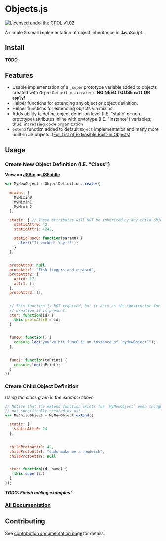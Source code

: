 Objects.js
===================================

[![Licensed under the CPOL v1.02](https://img.shields.io/badge/license-CPOL--1.02-blue.svg?style=flat)](https://github.com/bsara/objects.js/blob/master/LICENSE.md)


A simple &amp; small implementation of object inheritance in JavaScript.


## Install

**TODO**

<!--
- **NPM:** `$ npm install --save object-js`
- **Bower:** `$ bower install --save object-js`
- [Download Latest](#)
-->



## Features

- Usable implementation of a `_super` prototype variable added to objects created with
  `ObjectDefinition.create()`. **NO NEED TO USE `call` OR `apply`!**
- Helper functions for extending any object or object definition.
- Helper functions for extending objects via mixins.
- Adds ability to define object definition level (I.E. "static" or non-prototype)
  attributes inline with prototype (I.E. "instance") variables; thus, increasing code
  organization
- `extend` function added to default `Object` implementation and many more built-in JS
  objects. ([Full List of Extensible Built-in Objects](#))



## Usage

### Create New Object Definition (I.E. "Class")

**View on [JSBin](http://jsbin.com/wurure/edit?js,console) or [JSFiddle](http://jsfiddle.net/bsara/ekwajv83/)**

```javascript
var MyNewObject = ObjectDefinition.create({

  mixins: [
    MyMixin0,
    MyMixin1,
    MyMixin2
  ],

  static: { // These attributes will NOT be inherited by any child object definitions.
    staticAttr0: 42,
    staticAttr1: 4242,

    staticFunc0: function(param0) {
      alert("It worked! Yay!!!");
    }
  },


  protoAttr0: null,
  protoAttr1: "Fish fingers and custard",
  protoAttr2: {
    attr0: 17,
    attr1: []
  },
  protoAttr3: [],


  // This function is NOT required, but it acts as the constructor for object
  // creation if is present.
  ctor: function(id) {
    this.protoAttr0 = id;
  }


  func0: function() {
    console.log("you've hit func0 in an instance of `MyNewObject`");
  },


  func1: function(toPrint) {
    console.log(toPrint);
  }
})
```


### Create Child Object Definition

*Using the class given in the example above*

```javascript
// Notice that the extend function exists for `MyNewObject` even though it was
// not specifically created by us!
var MyChildObject = MyNewObject.extend({

  static: {
    staticAttr0: 24
  },


  childProtoAttr0: 42,
  childProtoAttr1: "sudo make me a sandwich",
  childProtoAttr2: null,


  ctor: function(id, name) {
    this.super(id)
  }
});
```

***TODO: Finish adding examples!***


### [All Documentation](https://github.com/bsara/objects.js/wiki/Objects.js-Wiki-Home)


## Contributing

See [contribution documentation page](https://github.com/bsara/objects.js/blob/master/CONTRIBUTING.md) for details.
